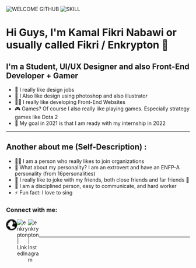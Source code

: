 ![WELCOME GITHUB](https://user-images.githubusercontent.com/16408235/137416110-e21804b0-2de6-4768-8e03-6e075518eae1.png)
![SKILL](https://user-images.githubusercontent.com/16408235/137423687-92756843-ebc5-486f-8ac2-9448fcd6b68a.png)
# Hi Guys, I'm Kamal Fikri Nabawi or usually called Fikri / Enkrypton 👋

## I'm a Student, UI/UX Designer and also Front-End Developer + Gamer
- 🎨 I really like design jobs
- 🎨 I Also like design using photoshop and also illustrator
- 👨‍💻 I really like developing Front-End Websites
- 🎮 Games? Of course I also really like playing games. Especially strategy games like Dota 2
- 🎯 My goal in 2021 is that I am ready with my internship in 2022
---

## Another about me (Self-Description) :
- 🙋‍♂️ I am a person who really likes to join organizations
- 👱 What about my personality? I am an extrovert and have an ENFP-A personality (from 16personalities)
- 🤣 I really like to joke with my friends, both close friends and far friends 🤣
- 🤙 I am a disciplined person, easy to communicate, and hard worker
- ⚡ Fun fact: I love to sing

### Connect with me:

[<img align="left" alt="google.com" width="30px" src="https://raw.githubusercontent.com/iconic/open-iconic/master/svg/globe.svg" />][website]
[<img align="left" alt="enkrypton | LinkedIn" width="30px" src="https://cdn.jsdelivr.net/npm/simple-icons@v3/icons/linkedin.svg" />][linkedin]
[<img align="left" alt="enkrypton | Instagram" width="30px" src="https://cdn.jsdelivr.net/npm/simple-icons@v3/icons/instagram.svg" />][instagram]

<br />

<br />

---

[website]: https://google.com
[instagram]: https://instagram.com/kamalfikrii
[linkedin]: https://linkedin.com/in/kamalfikrinabawi

